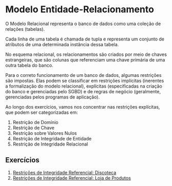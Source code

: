 # Modelo Entidade-Relacionamento

O Modelo Relacional representa o banco de dados como uma coleção de relações (tabelas).

Cada linha de uma tabela é chamada de tupla e representa um conjunto de atributos de uma determinada instância dessa tabela.

No esquema relacional, os relacionamentos são criados por meio de chaves estrangeiras, que são colunas que referenciam uma chave primária de uma outra tabela do banco.

Para o correto funcionamento de um banco de dados, algumas restrições são impostas. Elas podem se classificar em restrições implícitas (inerentes a formalização do modelo relacional), explícitas (especificadas na criação do banco e gerenciadas pelo SGBD) e de regras de negócio (geralmente, gerenciadas pelos programas de aplicação).

Ao longo dos exercícios, vamos nos concentrar nas restrições explícitas, que podem ser categorizadas em:

1. Restrição de Domínio
1. Restrição de Chave
1. Restrição sobre Valores Nulos
1. Restrição de Integridade de Entidade
1. Restrição de Integridade Relacional

## Exercícios

1. [Restrições de Integridade Referencial: Discoteca](discoteca)
1. [Restrições de Integridade Referencial: Loja de Produtos](loja)
